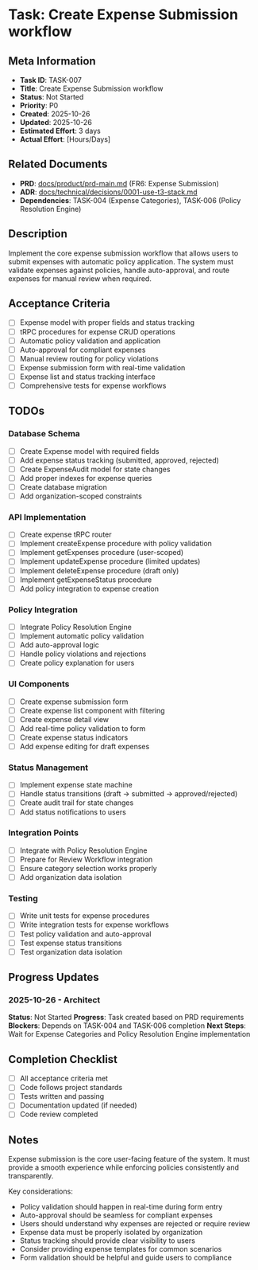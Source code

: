 # Task: Create Expense Submission workflow

## Meta Information

- **Task ID**: TASK-007
- **Title**: Create Expense Submission workflow
- **Status**: Not Started
- **Priority**: P0
- **Created**: 2025-10-26
- **Updated**: 2025-10-26
- **Estimated Effort**: 3 days
- **Actual Effort**: [Hours/Days]

## Related Documents

- **PRD**: [docs/product/prd-main.md](../product/prd-main.md) (FR6: Expense Submission)
- **ADR**: [docs/technical/decisions/0001-use-t3-stack.md](../technical/decisions/0001-use-t3-stack.md)
- **Dependencies**: TASK-004 (Expense Categories), TASK-006 (Policy Resolution Engine)

## Description

Implement the core expense submission workflow that allows users to submit expenses with automatic policy application. The system must validate expenses against policies, handle auto-approval, and route expenses for manual review when required.

## Acceptance Criteria

- [ ] Expense model with proper fields and status tracking
- [ ] tRPC procedures for expense CRUD operations
- [ ] Automatic policy validation and application
- [ ] Auto-approval for compliant expenses
- [ ] Manual review routing for policy violations
- [ ] Expense submission form with real-time validation
- [ ] Expense list and status tracking interface
- [ ] Comprehensive tests for expense workflows

## TODOs

### Database Schema
- [ ] Create Expense model with required fields
- [ ] Add expense status tracking (submitted, approved, rejected)
- [ ] Create ExpenseAudit model for state changes
- [ ] Add proper indexes for expense queries
- [ ] Create database migration
- [ ] Add organization-scoped constraints

### API Implementation
- [ ] Create expense tRPC router
- [ ] Implement createExpense procedure with policy validation
- [ ] Implement getExpenses procedure (user-scoped)
- [ ] Implement updateExpense procedure (limited updates)
- [ ] Implement deleteExpense procedure (draft only)
- [ ] Implement getExpenseStatus procedure
- [ ] Add policy integration to expense creation

### Policy Integration
- [ ] Integrate Policy Resolution Engine
- [ ] Implement automatic policy validation
- [ ] Add auto-approval logic
- [ ] Handle policy violations and rejections
- [ ] Create policy explanation for users

### UI Components
- [ ] Create expense submission form
- [ ] Create expense list component with filtering
- [ ] Create expense detail view
- [ ] Add real-time policy validation to form
- [ ] Create expense status indicators
- [ ] Add expense editing for draft expenses

### Status Management
- [ ] Implement expense state machine
- [ ] Handle status transitions (draft → submitted → approved/rejected)
- [ ] Create audit trail for state changes
- [ ] Add status notifications to users

### Integration Points
- [ ] Integrate with Policy Resolution Engine
- [ ] Prepare for Review Workflow integration
- [ ] Ensure category selection works properly
- [ ] Add organization data isolation

### Testing
- [ ] Write unit tests for expense procedures
- [ ] Write integration tests for expense workflows
- [ ] Test policy validation and auto-approval
- [ ] Test expense status transitions
- [ ] Test organization data isolation

## Progress Updates

### 2025-10-26 - Architect
**Status**: Not Started
**Progress**: Task created based on PRD requirements
**Blockers**: Depends on TASK-004 and TASK-006 completion
**Next Steps**: Wait for Expense Categories and Policy Resolution Engine implementation

## Completion Checklist

- [ ] All acceptance criteria met
- [ ] Code follows project standards
- [ ] Tests written and passing
- [ ] Documentation updated (if needed)
- [ ] Code review completed

## Notes

Expense submission is the core user-facing feature of the system. It must provide a smooth experience while enforcing policies consistently and transparently.

Key considerations:
- Policy validation should happen in real-time during form entry
- Auto-approval should be seamless for compliant expenses
- Users should understand why expenses are rejected or require review
- Expense data must be properly isolated by organization
- Status tracking should provide clear visibility to users
- Consider providing expense templates for common scenarios
- Form validation should be helpful and guide users to compliance